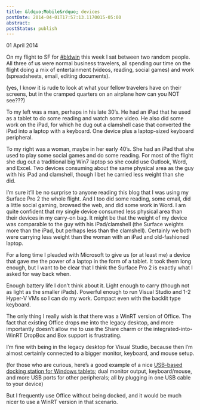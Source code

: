 ```yaml
---
title: &ldquo;Mobile&rdquo; devices
postDate: 2014-04-01T17:57:13.1170015-05:00
abstract: 
postStatus: publish
---
```

01 April 2014

On my flight to SF for [#bldwin](http://www.buildwindows.com/) this week I sat between two random people. All three of us were normal business travelers, all spending our time on the flight doing a mix of entertainment (videos, reading, social games) and work (spreadsheets, email, editing documents).

(yes, I know it is rude to look at what your fellow travelers have on their screens, but in the cramped quarters on an airplane how can you NOT see???)

To my left was a man, perhaps in his late 30’s. He had an iPad that he used as a tablet to do some reading and watch some video. He also did some work on the iPad, for which he dug out a clamshell case that converted the iPad into a laptop with a keyboard. One device plus a laptop-sized keyboard peripheral.

To my right was a woman, maybe in her early 40’s. She had an iPad that she used to play some social games and do some reading. For most of the flight she dug out a traditional big Win7 laptop so she could use Outlook, Word, and Excel. Two devices consuming about the same physical area as the guy with his iPad and clamshell, though I bet he carried less weight than she did.

I’m sure it’ll be no surprise to anyone reading this blog that I was using my Surface Pro 2 the whole flight. And I too did some reading, some email, did a little social gaming, browsed the web, and did some work in Word. I am quite confident that my single device consumed less physical area than their devices in my carry-on bag. It might be that the weight of my device was comparable to the guy with his iPad/clamshell (the Surface weights more than the iPad, but perhaps less than the clamshell). Certainly we both were carrying less weight than the woman with an iPad and old-fashioned laptop.

For a long time I pleaded with Microsoft to give us (or at least me) a device that gave me the power of a laptop in the form of a tablet. It took them long enough, but I want to be clear that I think the Surface Pro 2 is exactly what I asked for way back when.

Enough battery life I don’t think about it. Light enough to carry (though not as light as the smaller iPads). Powerful enough to run Visual Studio and 1-2 Hyper-V VMs so I can do my work. Compact even with the backlit type keyboard.

The only thing I really wish is that there was a WinRT version of Office. The fact that existing Office drops me into the legacy desktop, and more importantly doesn’t allow me to use the Share charm or the integrated-into-WinRT DropBox and Box support is frustrating.

I’m fine with being in the legacy desktop for Visual Studio, because then I’m almost certainly connected to a bigger monitor, keyboard, and mouse setup.

(for those who are curious, here’s a good example of a nice [USB-based docking station for Windows tablets](http://plugable.com/products/ud-3900); dual monitor output, keyboard/mouse, and more USB ports for other peripherals; all by plugging in one USB cable to your device)

But I frequently use Office without being docked, and it would be much nicer to use a WinRT version in that scenario.
